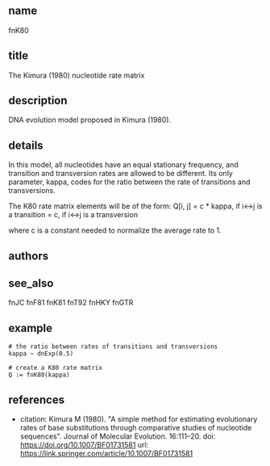 ## name
fnK80

## title
The Kimura (1980) nucleotide rate matrix

## description
DNA evolution model proposed in Kimura (1980).

## details
In this model, all nucleotides have an equal stationary frequency, and transition and transversion rates are allowed to be different. Its only parameter, kappa, codes for the ratio between the rate of transitions and transversions.

The K80 rate matrix elements will be of the form:
    Q[i, j] = c * kappa, if i<->j is a transition
            = c, if i<->j is a transversion

where c is a constant needed to normalize the average rate to 1.

## authors
## see_also
fnJC
fnF81
fnK81
fnT92
fnHKY
fnGTR

## example
    # the ratio between rates of transitions and transversions
    kappa ~ dnExp(0.5)

    # create a K80 rate matrix
    Q := fnK80(kappa)

## references
- citation: Kimura M (1980). "A simple method for estimating evolutionary rates of base substitutions through comparative studies of nucleotide sequences". Journal of Molecular Evolution. 16:111–20.
  doi: https://doi.org/10.1007/BF01731581
  url: https://link.springer.com/article/10.1007/BF01731581
